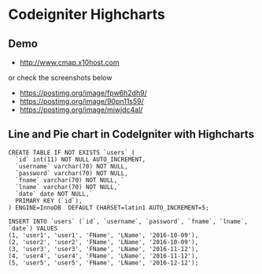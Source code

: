 # Codeigniter Highcharts

## Demo
- http://www.cmap.x10host.com

or check the screenshots below

- https://postimg.org/image/fpw6h2dh9/
- https://postimg.org/image/90pn11s59/
- https://postimg.org/image/miwjdc4al/

## Line and Pie chart in CodeIgniter with Highcharts

```mysql
CREATE TABLE IF NOT EXISTS `users` (
  `id` int(11) NOT NULL AUTO_INCREMENT,
  `username` varchar(70) NOT NULL,
  `password` varchar(70) NOT NULL,
  `fname` varchar(70) NOT NULL, `
  `lname` varchar(70) NOT NULL,`
  `date` date NOT NULL,`
  PRIMARY KEY (`id`),
) ENGINE=InnoDB  DEFAULT CHARSET=latin1 AUTO_INCREMENT=5;

INSERT INTO `users` (`id`, `username`, `password`, `fname`, `lname`, `date`) VALUES
(1, 'user1', 'user1', 'FName', 'LName', '2016-10-09'),
(2, 'user2', 'user2', 'FName', 'LName', '2016-10-09'),
(3, 'user3', 'user3', 'FName', 'LName', '2016-11-12'),
(4, 'user4', 'user4', 'FName', 'LName', '2016-11-12'),
(5, 'user5', 'user5', 'FName', 'LName', '2016-12-12');
```
